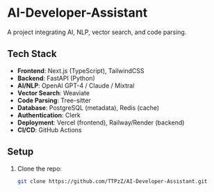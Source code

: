 # AI-Developer-Assistant

A project integrating AI, NLP, vector search, and code parsing.

## Tech Stack
- **Frontend**: Next.js (TypeScript), TailwindCSS
- **Backend**: FastAPI (Python)
- **AI/NLP**: OpenAI GPT-4 / Claude / Mixtral
- **Vector Search**: Weaviate
- **Code Parsing**: Tree-sitter
- **Database**: PostgreSQL (metadata), Redis (cache)
- **Authentication**: Clerk
- **Deployment**: Vercel (frontend), Railway/Render (backend)
- **CI/CD**: GitHub Actions

## Setup
1. Clone the repo:
   ```bash
   git clone https://github.com/TTPzZ/AI-Developer-Assistant.git